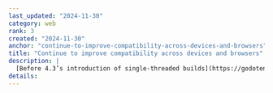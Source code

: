```yaml
---
last_updated: "2024-11-30"
category: web
rank: 3
created: "2024-11-30"
anchor: "continue-to-improve-compatibility-across-devices-and-browsers"
title: "Continue to improve compatibility across devices and browsers"
description: |
  [Before 4.3’s introduction of single-threaded builds](https://godotengine.org/article/progress-report-web-export-in-4-3/), we had some compatibility issues, especially on macOS and iOS devices. The problem is maybe less important than it once was, but we continue to be alert about compatibility issues that can exist now or at any point in the future.
details:
---
```


